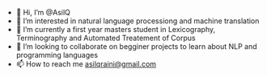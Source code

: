 - 👋 Hi, I’m @AsilQ
- 👀 I’m interested in natural language processiong and machine translation
- 🌱 I’m currently a first year masters student in Lexicography, Terminography and Automated Treatement of Corpus
- 💞️ I’m looking to collaborate on begginer projects to learn about NLP and programming languages
- 📫 How to reach me asilqraini@gmail.com

<!---
AsilQ/AsilQ is a ✨ special ✨ repository because its `README.md` (this file) appears on your GitHub profile.
You can click the Preview link to take a look at your changes.
--->
